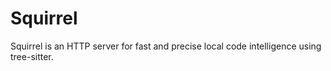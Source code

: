 # Squirrel

Squirrel is an HTTP server for fast and precise local code intelligence using tree-sitter.

